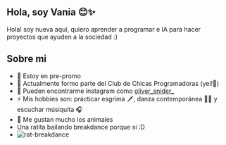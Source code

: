 ## Hola, soy Vania 😊✨
Hola! soy nueva aquí, quiero aprender a programar e IA para hacer proyectos que ayuden a la sociedad :)
## Sobre mi
- 🏫 Estoy en pre-promo
- 🍃 Actualmente formo parte del Club de Chicas Programadoras (yei!🎉)
- 💬 Pueden encontrarme instagram como [oliver_snider_](https://www.instagram.com/oliver_snider_?igsh=MjBlMnJ2M2oyaTU5)
- ⚡ Mis hobbies son: prácticar esgrima 🗡, danza contemporánea 🤸‍♀️ y escuchar músiquita 🎧
- 🐼 Me gustan mucho los animales
- Una ratita bailando breakdance porque sí :D
- ![rat-breakdance](https://github.com/user-attachments/assets/297bf693-9c5a-402f-9d19-320b67378d2c)

